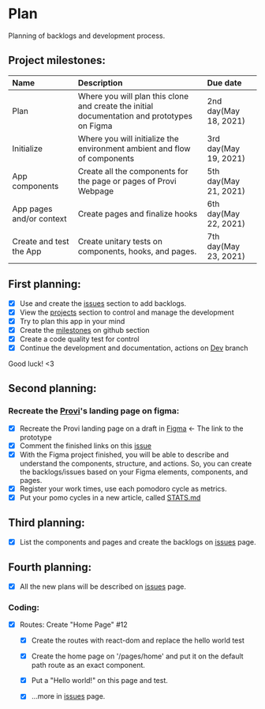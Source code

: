 # Plan
Planning of backlogs and development process.

## Project milestones:

| Name                     | Description                                                                                 | Due date              |
| :----------------------- | :------------------------------------------------------------------------------------------ | :-------------------- |
| Plan                     | Where you will plan this clone and create the initial documentation and prototypes on Figma | 2nd day(May 18, 2021) |
| Initialize               | Where you will initialize the environment ambient and flow of components                    | 3rd day(May 19, 2021) |
| App components           | Create all the components for the page or pages of Provi Webpage                            | 5th day(May 21, 2021) |
| App pages and/or context | Create pages and finalize hooks                                                             | 6th day(May 22, 2021) |
| Create and test the App  | Create unitary tests on components, hooks, and pages.                                       | 7th day(May 23, 2021) |


## First planning:

* [x] Use and create the [issues] section to add backlogs.
* [x] View the [projects] section to control and manage the development
* [x] Try to plan this app in your mind
* [x] Create the [milestones] on github section
* [x] Create a code quality test for control
* [x] Continue the development and documentation, actions on [Dev] branch 

Good luck! <3



## Second planning:

### Recreate the [Provi]'s landing page on figma:
- [x] Recreate the Provi landing page on a draft in [Figma] <- The link to the prototype
- [x] Comment the finished links on this [issue](https://github.com/savio591/provi-clone/issues/5)
- [x] With the Figma project finished, you will be able to describe and understand the components, structure, and actions. So, you can create the backlogs/issues based on your Figma elements, components, and pages.
- [x] Register your work times, use each pomodoro cycle as metrics.
- [x] Put your pomo cycles in a new article, called [STATS.md]

## Third planning:

* [x] List the components and pages and create the backlogs on [issues] page.

## Fourth planning:
* [x] All the new plans will be described on [issues] page.

### Coding:

* [x] Routes: Create "Home Page" #12
  * [x] Create the routes with react-dom and replace the hello world test
  * [x] Create the home page on '/pages/home' and put it on the default path route as an exact component.
  * [x] Put a "Hello world!" on this page and test.
  * [x] ...more in [issues] page.



[Figma]: https://www.figma.com/file/wUBzhofzIoWjlNo0ZdNbZ1/Provi-Challenge?node-id=0%3A1
[Dev]: https://github.com/savio591/provi-clone/tree/dev

[projects]: https://github.com/savio591/provi-clone/projects/1
[issues]: https://github.com/savio591/provi-clone/issues
[milestones]: https://github.com/savio591/provi-clone/milestones
[STATS.md]: ./stats.md

[Provi]: https://provi.com.br